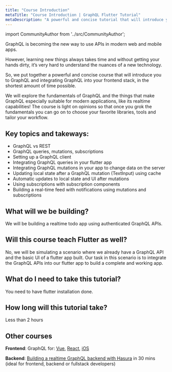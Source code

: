 ```yaml
---
title: "Course Introduction"
metaTitle: "Course Introduction | GraphQL Flutter Tutorial"
metaDescription: "A powerful and concise tutorial that will introduce you to GraphQL and integrating GraphQL into your Flutter app with graphql_flutter package, in the shortest amount of time possible."
---
```


import CommunityAuthor from '../src/CommunityAuthor';

GraphQL is becoming the new way to use APIs in modern web and mobile apps.

However, learning new things always takes time and without getting your hands dirty, it’s very hard to understand the nuances of a new technology.

So, we put together a powerful and concise course that will introduce you to GraphQL and integrating GraphQL into your frontend stack, in the shortest amount of time possible.

We will explore the fundamentals of GraphQL and the things that make GraphQL especially suitable for modern applications, like its realtime capabilities! The course is light on opinions so that once you grok the fundamentals you can go on to choose your favorite libraries, tools and tailor your workflow.

## Key topics and takeways:

- GraphQL vs REST
- GraphQL queries, mutations, subscriptions
- Setting up a GraphQL client
- Integrating GraphQL queries in your flutter app
- Integrating GraphQL mutations in your app to change data on the server
- Updating local state after a GraphQL mutation (TextInput) using cache
- Automatic updates to local state and UI after mutations
- Using subscriptions with subscription components
- Building a real-time feed with notifications using mutations and subscriptions

## What will we be building?

We will be building a realtime todo app using authenticated GraphQL APIs.

## Will this course teach Flutter as well?

No, we will be simulating a scenario where we already have a GraphQL API and the basic UI of a flutter app built. Our task in this scenario is to integrate the GraphQL APIs into our flutter app to build a complete and working app.

## What do I need to take this tutorial?

You need to have flutter installation done.

## How long will this tutorial take?

Less than 2 hours

## Other courses

**Frontend**: GraphQL for: [Vue](https://learn.hasura.io/graphql/vue), [React](https://learn.hasura.io/graphql/react), [iOS](https://learn.hasura.io/graphql/ios)

**Backend**: [Building a realtime GraphQL backend with Hasura](https://learn.hasura.io/graphql/hasura) in 30 mins (ideal for frontend, backend or fullstack developers)

<CommunityAuthor 
    name="Raja Jain"
    imageUrl="https://graphql-engine-cdn.hasura.io/learn-hasura/assets/graphql-flutter/author.png"
    twitterUrl="https://twitter.com/rajajain08"
    githubUrl="https://github.com/rajajain08"
    description="Software Engineer / Flutter Developer at GeekyAnts. Raja is very passionate about Open Source in Flutter, leading him to take part in various contributions, contests and experiments. His experience in flutter has helped him to attend various technical events."
/>
